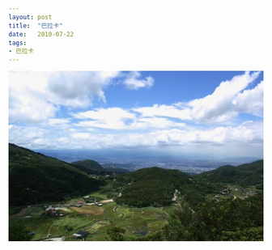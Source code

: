 ```yaml
---
layout: post
title:  "巴拉卡"
date:   2010-07-22
tags:
- 巴拉卡
---
```

![巴拉卡](/media/2010-07-22-巴拉卡.jpeg)